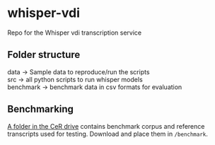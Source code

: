 # whisper-vdi
Repo for the Whisper vdi transcription service

## Folder structure
data -> Sample data to reproduce/run the scripts  
src -> all python scripts to run whisper models  
benchmark -> benchmark data in csv formats for evaluation  

## Benchmarking
[A folder in the CeR drive](https://uoa.sharepoint.com/:t:/r/sites/CentreforeResearchCeR-staff/Shared%20Documents/special-projects/Projects%202025/Nectar%20virtual%20transcription/Corpus) contains benchmark corpus and reference transcripts used for testing. Download and place them in `/benchmark`.
